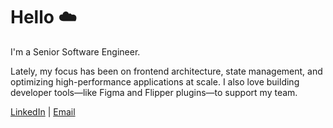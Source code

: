 # Hello ☁️

I'm a Senior Software Engineer.

Lately, my focus has been on frontend architecture, state management, and
optimizing high-performance applications at scale. I also love building
developer tools—like Figma and Flipper plugins—to support my team.

[LinkedIn](https://www.linkedin.com/in/jackdunleavy/) |
[Email](mailto:dunleavyjack@gmail.com)
